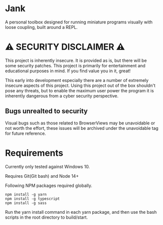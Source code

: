 # Jank
A personal toolbox designed for running miniature programs visually with loose coupling, built around a REPL.

# ⚠️ SECURITY DISCLAIMER ⚠️
This project is inherently insecure. It is provided as is, but there will be some security patches. This project is primarily for entertainment and educational purposes in mind. If you find value you in it, great!

This early into development especially there are a number of extremely insecure aspects of this project. Using this project out of the box shouldn't pose any threats, but to enable the maximum user power the program it is inherently dangerous from a cyber security perspective.

## Bugs unrealted to security
Visual bugs such as those related to BrowserViews may be unavoidable or not worth the effort, these issues will be archived under the unavoidable tag for future reference.
# Requirements
Currently only tested against Windows 10.

Requires Git(Git bash) and Node 14+

Following NPM packages required globally.
```
npm install -g yarn
npm install -g typescript
npm install -g sass
```

Run the yarn install command in each yarn package, and then use the bash scripts in the root directory to build/start.

